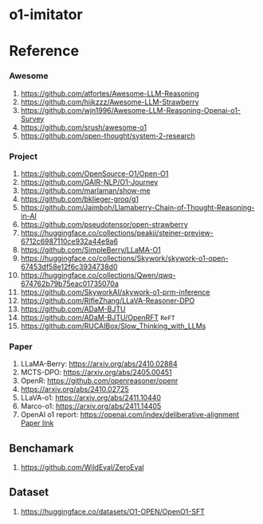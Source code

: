 # o1-imitator

# Reference

### Awesome

1. https://github.com/atfortes/Awesome-LLM-Reasoning
2. https://github.com/hijkzzz/Awesome-LLM-Strawberry
3. https://github.com/wjn1996/Awesome-LLM-Reasoning-Openai-o1-Survey
4. https://github.com/srush/awesome-o1
5. https://github.com/open-thought/system-2-research

### Project

1. https://github.com/OpenSource-O1/Open-O1
2. https://github.com/GAIR-NLP/O1-Journey
3. https://github.com/marlaman/show-me
4. https://github.com/bklieger-groq/g1
5. https://github.com/Jaimboh/Llamaberry-Chain-of-Thought-Reasoning-in-AI
6. https://github.com/pseudotensor/open-strawberry
7. https://huggingface.co/collections/peakji/steiner-preview-6712c6987110ce932a44e9a6
8. https://github.com/SimpleBerry/LLaMA-O1
9. https://huggingface.co/collections/Skywork/skywork-o1-open-67453df58e12f6c3934738d0
10. https://huggingface.co/collections/Qwen/qwq-674762b79b75eac01735070a
11. https://github.com/SkyworkAI/skywork-o1-prm-inference
12. https://github.com/RifleZhang/LLaVA-Reasoner-DPO
13. https://github.com/ADaM-BJTU
14. https://github.com/ADaM-BJTU/OpenRFT `ReFT`
15. https://github.com/RUCAIBox/Slow_Thinking_with_LLMs

### Paper

1. LLaMA-Berry: https://arxiv.org/abs/2410.02884
2. MCTS-DPO: https://arxiv.org/abs/2405.00451
3. OpenR: https://github.com/openreasoner/openr
4. https://arxiv.org/abs/2410.02725
5. LLaVA-o1: https://arxiv.org/abs/2411.10440
6. Marco-o1: https://arxiv.org/abs/2411.14405
7. OpenAI o1 report: https://openai.com/index/deliberative-alignment [Paper link](https://assets.ctfassets.net/kftzwdyauwt9/4pNYAZteAQXWtloDdANQ7L/0aedc43a8f2d1e5c71c5e114d287593f/OpenAI_Deliberative-Alignment-Reasoning-Enables-Safer_Language-Models_122024_3.pdf)

## Benchamark

1. https://github.com/WildEval/ZeroEval

## Dataset

1. https://huggingface.co/datasets/O1-OPEN/OpenO1-SFT
